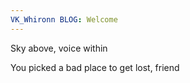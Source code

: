 ```yaml
---
VK_Whironn BLOG: Welcome
---
```

Sky above, voice within

You picked a bad place to get lost, friend
